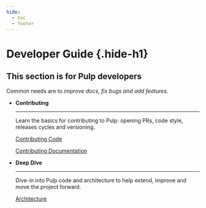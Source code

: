 ```yaml
---
hide:
  - toc
  - footer
---
```


# Developer Guide {.hide-h1}

<div class="hero-header" markdown>

## This section is for Pulp **developers**

Common needs are to *improve docs, fix bugs and add features*.



<div class="grid cards" markdown>

-   **Contributing**

    ---
    
    Learn the basics for contributing to Pulp: opening PRs, code style, releases cycles and versioning.

    [Contributing Code](site:pulpcore/docs/dev/tutorials/quickstart/)

    [Contributing Documentation](site:pulpcore/docs/dev/tutorials/quickstart-docs)

    
-   **Deep Dive**
    
    ---

    Dive-in into Pulp code and architecture to help extend, improve and move the project forward.
 
    [Architecture](site:pulpcore/docs/admin/learn/architecture/)

    
</div>
</div>

